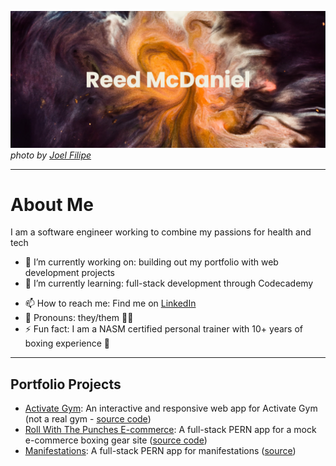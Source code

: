 [![MasterHead](github_banner.png)](https://github.com/reed-mcdaniel-716/reed-mcdaniel-716)
_photo by [Joel Filipe](https://unsplash.com/@joelfilip)_

---

# About Me

I am a software engineer working to combine my passions for health and tech

<!-- Focusing on building more inclusive communities around fitness, nutrition, and wellness -->

- 🔭 I’m currently working on: building out my portfolio with web development projects
- 🌱 I’m currently learning: full-stack development through Codecademy
<!--
  - 👯 I’m looking to collaborate on ...
  - 🤔 I’m looking for help with ...
  - 💬 Ask me about ...
-->
- 📫 How to reach me: Find me on [LinkedIn](https://www.linkedin.com/in/reed-mcdaniel)
- 🙂 Pronouns: they/them 🏳️‍🌈
- ⚡ Fun fact: I am a NASM certified personal trainer with 10+ years of boxing experience 🥊

---

## Portfolio Projects

- [Activate Gym](https://radiant-stroopwafel-8d84a2.netlify.app/): An interactive and responsive web app for Activate Gym (not a real gym - [source code](https://github.com/reed-mcdaniel-716/Activate_Gym_Web))
- [Roll With The Punches E-commerce](https://roll-with-the-punches-ecommerce.onrender.com): A full-stack PERN app for a mock e-commerce boxing gear site ([source code](https://github.com/reed-mcdaniel-716/roll_with_the_punches_ecommerce))
- [Manifestations](https://manifestations.onrender.com): A full-stack PERN app for manifestations ([source](https://github.com/reed-mcdaniel-716/manifestations))
